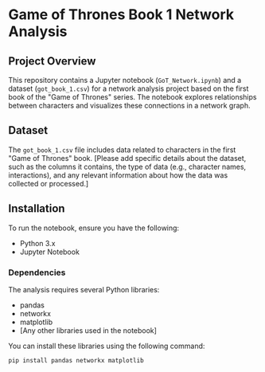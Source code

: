 # Game of Thrones Book 1 Network Analysis

## Project Overview

This repository contains a Jupyter notebook (`GoT_Network.ipynb`) and a dataset (`got_book_1.csv`) for a network analysis project based on the first book of the "Game of Thrones" series. The notebook explores relationships between characters and visualizes these connections in a network graph.

## Dataset

The `got_book_1.csv` file includes data related to characters in the first "Game of Thrones" book. [Please add specific details about the dataset, such as the columns it contains, the type of data (e.g., character names, interactions), and any relevant information about how the data was collected or processed.]

## Installation

To run the notebook, ensure you have the following:

- Python 3.x
- Jupyter Notebook

### Dependencies

The analysis requires several Python libraries:

- pandas
- networkx
- matplotlib
- [Any other libraries used in the notebook]

You can install these libraries using the following command:

```bash
pip install pandas networkx matplotlib

